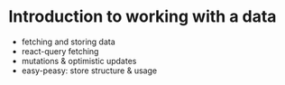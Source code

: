 # Introduction to working with a data

- fetching and storing data
- react-query fetching
- mutations & optimistic updates
- easy-peasy: store structure & usage